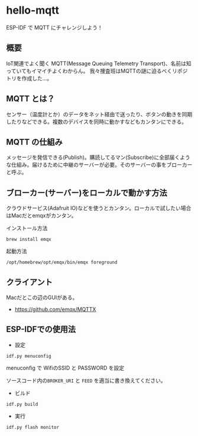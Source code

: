 # hello-mqtt

ESP-IDF で MQTT にチャレンジしよう！

## 概要

IoT関連でよく聞く MQTT(Message Queuing Telemetry Transport)、名前は知っていてもイマイチよくわからん。 我々捜査班はMQTTの謎に迫るべくリポジトリを作成した...。

## MQTT とは？

センサー（温度計とか）のデータをネット経由で送ったり、ボタンの動きを同期したりなどできる。複数のデバイスを同時に動かすなどもカンタンにできる。

## MQTT の仕組み

メッセージを発信できる(Publish)。購読してるマン(Subscribe)に全部届くような仕組み。届けるために中継のサーバーが必要。そのサーバーの事をブローカーと呼ぶ。

## ブローカー(サーバー)をローカルで動かす方法

クラウドサービス(Adafruit IO)などを使うとカンタン。ローカルで試したい場合はMacだとemqxがカンタン。

インストール方法
~~~
brew install emqx
~~~

起動方法
~~~
/opt/homebrew/opt/emqx/bin/emqx foreground
~~~


## クライアント

Macだとこの辺のGUIがある。

- https://github.com/emqx/MQTTX

## ESP-IDFでの使用法

- 設定
~~~
idf.py menuconfig
~~~

menuconfig で WifiのSSID と PASSWORD を設定

ソースコード内の```BROKER_URI``` と ```FEED``` を適当に書き換えてください。

- ビルド
~~~
idf.py build
~~~

- 実行
~~~
idf.py flash monitor
~~~

